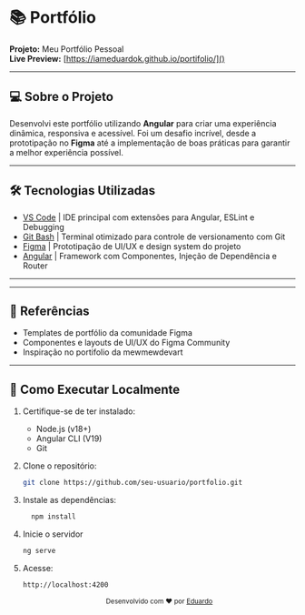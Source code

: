 # 📚 Portfólio 

**Projeto:** Meu Portfólio Pessoal  
**Live Preview:** [https://iameduardok.github.io/portifolio/]()   

---

## 💻 Sobre o Projeto

Desenvolvi este portfólio utilizando **Angular** para criar uma experiência dinâmica, responsiva e acessível. Foi um desafio incrível, desde a prototipação no **Figma** até a implementação de boas práticas para garantir a melhor experiência possível.

---

## 🛠 Tecnologias Utilizadas

- [VS Code](https://code.visualstudio.com/) | IDE principal com extensões para Angular, ESLint e Debugging
- [Git Bash](https://git-scm.com/downloads) | Terminal otimizado para controle de versionamento com Git
- [Figma](https://www.figma.com/) | Prototipação de UI/UX e design system do projeto
- [Angular](https://angular.io/) | Framework com Componentes, Injeção de Dependência e Router

---


---

## 📌 Referências

- Templates de portfólio da comunidade Figma
- Componentes e layouts de UI/UX do Figma Community
- Inspiração no portifolio da mewmewdevart

---

## 🚀 Como Executar Localmente


1. Certifique-se de ter instalado:
   - Node.js (v18+)
   - Angular CLI (V19)
   - Git

2. Clone o repositório:  
   ```bash
   git clone https://github.com/seu-usuario/portfolio.git
   ```

3. Instale as dependências:
    ```bash
      npm install
    ```

 4. Inicie o servidor
      ```bash
      ng serve
      ```
5. Acesse:
      ```bash
      http://localhost:4200
      ```


      <div align="center"> <sub>Desenvolvido com ❤️ por  <a href="https://github.com/IamEduardok">Eduardo</a></sub><br> 